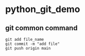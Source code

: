# python_git_demo

## git common command

```shell
git add file_name
git commit -m "add file"
git push origin main
```